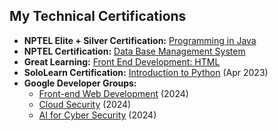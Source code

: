 ## My Technical Certifications

* **NPTEL Elite + Silver Certification:** [Programming in Java](https://github.com/joshitha9333/Certifications/blob/main/Programming%20In%20Java%20nptel%20certificate.pdf)
* **NPTEL Certification:** [Data Base Management System](https://github.com/joshitha9333/Certifications/blob/main/nptel%20certificate.pdf) 
* **Great Learning:** [Front End Development: HTML](https://github.com/joshitha9333/Certifications/blob/main/great%20learning%20frontend%20developement.pdf) 
* **SoloLearn Certification:** [Introduction to Python](https://www.sololearn.com/certificates/your-certificate-id) (Apr 2023)
* **Google Developer Groups:**
    * [Front-end Web Development](https://developers.google.com/certifications/your-cert-id-frontend) (2024)
    * [Cloud Security](https://developers.google.com/certifications/your-cert-id-cloud-security) (2024)
    * [AI for Cyber Security](https://developers.google.com/certifications/your-cert-id-ai-cybersecurity) (2024)
